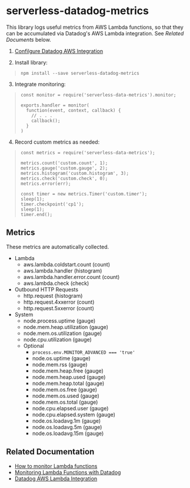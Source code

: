 # serverless-datadog-metrics

This library logs useful metrics from AWS Lambda functions, so that they can be accumulated via Datadog's AWS Lambda integration. See _Related Documents_ below.

1. [Confilgure Datadog AWS Integration](https://docs.datadoghq.com/integrations/amazon_web_services)

2. Install library:

> `npm install --save serverless-datadog-metrics`

3. Integrate monitoring:

> ```
> const monitor = require('serverless-data-metrics').monitor;
>
> exports.handler = monitor(
>   function(event, context, callback) {
>     // . . .
>     callback();
>   }
> )
> ```

4. Record custom metrics as needed:

> ```
> const metrics = require('serverless-data-metrics');
>
> metrics.count('custom.count', 1);
> metrics.gauge('custom.gauge', 2);
> metrics.histogram('custom.histogram', 3);
> metrics.check('custom.check', 0);
> metrics.error(err);
> 
> const timer = new metrics.Timer('custom.timer');
> sleep(1);
> timer.checkpoint('cp1');
> sleep(1);
> timer.end();
> ```

## Metrics
These metrics are automatically collected.

* Lambda
   * aws.lambda.coldstart.count (count)
   * aws.lambda.handler (histogram)
   * aws.lambda.handler.error.count (count)
   * aws.lambda.check (check)
* Outbound HTTP Requests
   * http.request (histogram)
   * http.request.4xxerror (count)
   * http.request.5xxerror (count)
* System
   * node.process.uptime (gauge)
   * node.mem.heap.utilization (gauge)
   * node.mem.os.utilization (gauge)
   * node.cpu.utilization (gauge)
   * Optional
      * `process.env.MONITOR_ADVANCED === 'true'`
      * node.os.uptime (gauge)
      * node.mem.rss (gauge)
      * node.mem.heap.free (gauge)
      * node.mem.heap.used (gauge)
      * node.mem.heap.total (gauge)
      * node.mem.os.free (gauge)
      * node.mem.os.used (gauge)
      * node.mem.os.total (gauge)
      * node.cpu.elapsed.user (gauge)
      * node.cpu.elapsed.system (gauge)
      * node.os.loadavg.1m (gauge)
      * node.os.loadavg.5m (gauge)
      * node.os.loadavg.15m (gauge)

## Related Documentation
* [How to monitor Lambda functions](https://www.datadoghq.com/blog/how-to-monitor-lambda-functions)
* [Monitoring Lambda Functions with Datadog](https://www.datadoghq.com/blog/monitoring-lambda-functions-datadog)
* [Datadog AWS Lambda Integration](http://docs.datadoghq.com/integrations/awslambda)

